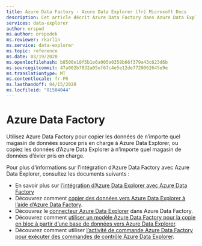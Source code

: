 ```yaml
---
title: Azure Data Factory - Azure Data Explorer (fr) Microsoft Docs
description: Cet article décrit Azure Data Factory dans Azure Data Explorer.
services: data-explorer
author: orspod
ms.author: orspodek
ms.reviewer: rkarlin
ms.service: data-explorer
ms.topic: reference
ms.date: 03/19/2020
ms.openlocfilehash: b8500e10f5b1e6a905e0358b66f379a43c623d6b
ms.sourcegitcommit: 47a002b7032a05ef67c4e5e12de7720062645e9e
ms.translationtype: MT
ms.contentlocale: fr-FR
ms.lasthandoff: 04/15/2020
ms.locfileid: "81504044"
---
```

# <a name="azure-data-factory"></a>Azure Data Factory

Utilisez Azure Data Factory pour copier les données de n’importe quel magasin de données source pris en charge à Azure Data Explorer, ou copiez les données d’Azure Data Explorer à n’importe quel magasin de données d’évier pris en charge.

Pour plus d’informations sur l’intégration d’Azure Data Factory avec Azure Data Explorer, consultez les documents suivants :

* En savoir plus sur [l’intégration d’Azure Data Explorer avec Azure Data Factory](https://docs.microsoft.com/azure/data-explorer/data-factory-integration) 
* Découvrez comment [copier des données vers Azure Data Explorer à l’aide d’Azure Data Factory](https://docs.microsoft.com/azure/data-explorer/data-factory-load-data).
* Découvrez le [connecteur Azure Data Explorer](https://docs.microsoft.com/azure/data-factory/connector-azure-data-explorer) dans Azure Data Factory.
* Découvrez comment [utiliser un modèle Azure Data Factory pour la copie en bloc à partir d’une base de données vers Azure Data Explorer](https://docs.microsoft.com/azure/data-explorer/data-factory-template).
* Découvrez comment utiliser [l’activité de commande Azure Data Factory pour exécuter des commandes de contrôle Azure Data Explorer](https://docs.microsoft.com/azure/data-explorer/data-factory-command-activity).
 